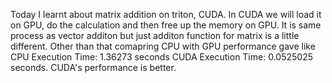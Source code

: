 Today I learnt about matrix addition on triton, CUDA. In CUDA we will load it on GPU, do the calculation and then free up the memory on GPU. It is same process 
as vector additon but just additon function for matrix is a little different. Other than that comapring CPU with GPU performance gave like CPU Execution Time: 1.36273 seconds
CUDA Execution Time: 0.0525025 seconds. CUDA's performance is better. 
